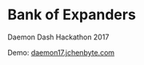 # Bank of Expanders

Daemon Dash Hackathon 2017

Demo: [daemon17.jchenbyte.com](http://daemon17.jchenbyte.com)
